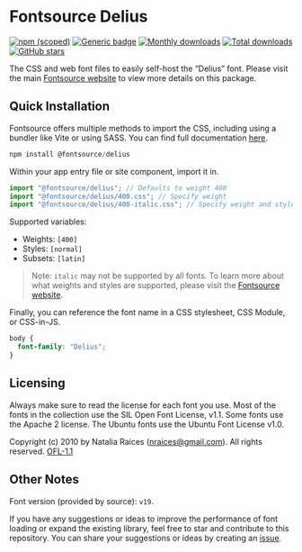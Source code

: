 # Fontsource Delius

[![npm (scoped)](https://img.shields.io/npm/v/@fontsource/delius?color=brightgreen)](https://www.npmjs.com/package/@fontsource/delius) [![Generic badge](https://img.shields.io/badge/fontsource-passing-brightgreen)](https://github.com/fontsource/fontsource) [![Monthly downloads](https://badgen.net/npm/dm/@fontsource/delius)](https://github.com/fontsource/fontsource) [![Total downloads](https://badgen.net/npm/dt/@fontsource/delius)](https://github.com/fontsource/fontsource) [![GitHub stars](https://img.shields.io/github/stars/fontsource/fontsource.svg?style=social&label=Star)](https://github.com/fontsource/fontsource/stargazers)

The CSS and web font files to easily self-host the “Delius” font. Please visit the main [Fontsource website](https://fontsource.org/fonts/delius) to view more details on this package.

## Quick Installation

Fontsource offers multiple methods to import the CSS, including using a bundler like Vite or using SASS. You can find full documentation [here](https://fontsource.org/docs/getting-started/introduction).

```javascript
npm install @fontsource/delius
```

Within your app entry file or site component, import it in.

```javascript
import "@fontsource/delius"; // Defaults to weight 400
import "@fontsource/delius/400.css"; // Specify weight
import "@fontsource/delius/400-italic.css"; // Specify weight and style
```

Supported variables:
- Weights: `[400]`
- Styles: `[normal]`
- Subsets: `[latin]`

> Note: `italic` may not be supported by all fonts. To learn more about what weights and styles are supported, please visit the [Fontsource website](https://fontsource.org/fonts/delius).

Finally, you can reference the font name in a CSS stylesheet, CSS Module, or CSS-in-JS.

```css
body {
  font-family: "Delius";
}
```

## Licensing
Always make sure to read the license for each font you use. Most of the fonts in the collection use the SIL Open Font License, v1.1. Some fonts use the Apache 2 license. The Ubuntu fonts use the Ubuntu Font License v1.0.

Copyright (c) 2010 by Natalia Raices (nraices@gmail.com). All rights reserved.
[OFL-1.1](http://scripts.sil.org/OFL)

## Other Notes
Font version (provided by source): `v19`.

If you have any suggestions or ideas to improve the performance of font loading or expand the existing library, feel free to star and contribute to this repository. You can share your suggestions or ideas by creating an [issue](https://github.com/fontsource/fontsource/issues).